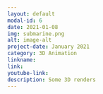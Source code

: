 ```yaml
---
layout: default
modal-id: 6
date: 2021-01-08
img: submarine.png
alt: image-alt
project-date: January 2021
category: 3D Animation
linkname: 
link:
youtube-link:
description: Some 3D renders
---
```

